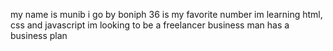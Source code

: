my name is munib
i go by boniph
36 is my favorite number
im learning html, css and javascript
im looking to be a freelancer
business man has a business plan

